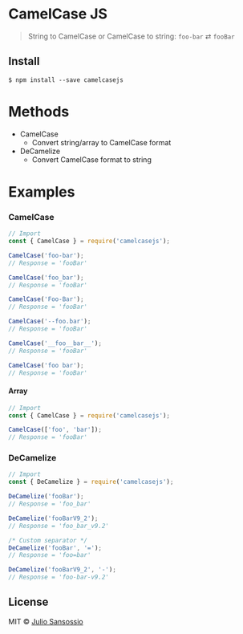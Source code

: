 # CamelCase JS
> String to CamelCase or CamelCase to string: `foo-bar` ⇄ `fooBar`


## Install
```
$ npm install --save camelcasejs
```

# Methods
- CamelCase
    - Convert string/array to CamelCase format
- DeCamelize
    - Convert CamelCase format to string

# Examples
### CamelCase
```js
// Import
const { CamelCase } = require('camelcasejs');

CamelCase('foo-bar');
// Response = 'fooBar'

CamelCase('foo_bar');
// Response = 'fooBar'

CamelCase('Foo-Bar');
// Response = 'fooBar'

CamelCase('--foo.bar');
// Response = 'fooBar'

CamelCase('__foo__bar__');
// Response = 'fooBar'

CamelCase('foo bar');
// Response = 'fooBar'
```
#### Array
```js
// Import
const { CamelCase } = require('camelcasejs');

CamelCase(['foo', 'bar']);
// Response = 'fooBar'
```

### DeCamelize
```js
// Import
const { DeCamelize } = require('camelcasejs');

DeCamelize('fooBar');
// Response = 'foo_bar'

DeCamelize('fooBarV9_2');
// Response = 'foo_bar_v9.2'

/* Custom separator */
DeCamelize('fooBar', '=');
// Response = 'foo=bar'

DeCamelize('fooBarV9_2', '-');
// Response = 'foo-bar-v9.2'
```

## License

MIT © [Julio Sansossio](https://github.com/Sansossio)